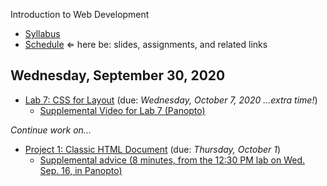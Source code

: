 Introduction to Web Development

- [Syllabus](syllabus.md)
- [Schedule](schedule.md)   &lArr; here be: slides, assignments, and related links

## Wednesday, September 30, 2020

- [Lab 7: CSS for Layout](lab07-css-for-layout/instructions.md) (due: *Wednesday, October 7, 2020 ...extra time!*)
  - [Supplemental Video for Lab 7 (Panopto)](https://rochester.hosted.panopto.com/Panopto/Pages/Viewer.aspx?id=36e06178-6ef4-4e0c-8165-ac4600e97e32)

*Continue work on...*

- [Project 1: Classic HTML Document](project01-classic-html-document/instructions.md) (due: *Thursday, October 1*)
  - [Supplemental advice (8 minutes, from the 12:30 PM lab on Wed. Sep. 16, in Panopto)](https://rochester.hosted.panopto.com/Panopto/Pages/Viewer.aspx?id=30f73266-f475-4c59-8bb3-ac380141b409)

